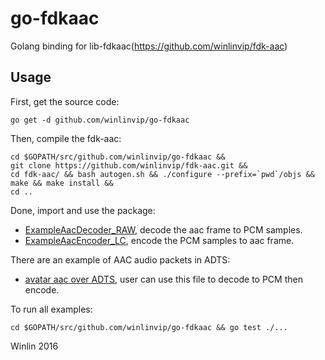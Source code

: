# go-fdkaac

Golang binding for lib-fdkaac(https://github.com/winlinvip/fdk-aac)

## Usage

First, get the source code:

```
go get -d github.com/winlinvip/go-fdkaac
```

Then, compile the fdk-aac:

```
cd $GOPATH/src/github.com/winlinvip/go-fdkaac &&
git clone https://github.com/winlinvip/fdk-aac.git &&
cd fdk-aac/ && bash autogen.sh && ./configure --prefix=`pwd`/objs && make && make install &&
cd ..
```

Done, import and use the package:

* [ExampleAacDecoder_RAW](codec/example_test.go), decode the aac frame to PCM samples.
* [ExampleAacEncoder_LC](codec/example_test.go), encode the PCM samples to aac frame.

There are an example of AAC audio packets in ADTS:

* [avatar aac over ADTS](doc/adts_data.go), user can use this file to decode to PCM then encode.

To run all examples:

```
cd $GOPATH/src/github.com/winlinvip/go-fdkaac && go test ./...
```

Winlin 2016
